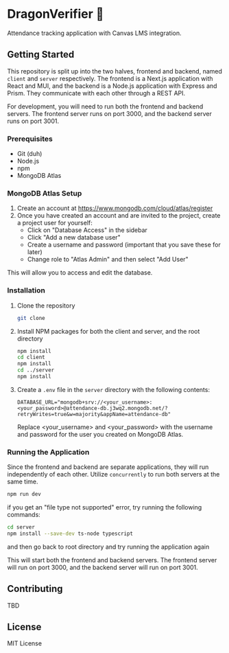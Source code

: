 # DragonVerifier 🐉

Attendance tracking application with Canvas LMS integration.

## Getting Started

This repository is split up into the two halves, frontend and backend, named `client` and `server` respectively. The frontend is a Next.js application with React and MUI, and the backend is a Node.js application with Express and Prism. They communicate with each other through a REST API.

For development, you will need to run both the frontend and backend servers. The frontend server runs on port 3000, and the backend server runs on port 3001.

### Prerequisites

- Git (duh)
- Node.js
- npm
- MongoDB Atlas

### MongoDB Atlas Setup
 1. Create an account at https://www.mongodb.com/cloud/atlas/register 
 2. Once you have created an account and are invited to the project, create a project user for yourself:
    - Click on "Database Access" in the sidebar
    - Click "Add a new database user"
    - Create a username and password (important that you save these for later)
    - Change role to "Atlas Admin" and then select "Add User"

This will allow you to access and edit the database.

### Installation

1. Clone the repository
   ```sh
   git clone
    ```
2. Install NPM packages for both the client and server, and the root directory
    ```sh
    npm install
    cd client
    npm install
    cd ../server
    npm install
    ```
3. Create a `.env` file in the `server` directory with the following contents:
    ```env
    DATABASE_URL="mongodb+srv://<your_username>:<your_password>@attendance-db.j3wq2.mongodb.net/?retryWrites=true&w=majority&appName=attendance-db"
    ```
    Replace <your_username> and <your_password> with the username and password for the user you created on MongoDB Atlas.

### Running the Application

Since the frontend and backend are separate applications, they will run independently of each other. Utilize `concurrently` to run both servers at the same time.

```sh
npm run dev
```
if you get an "file type not supported" error, try running the following commands:
```sh
cd server
npm install --save-dev ts-node typescript
```
and then go back to root directory and try running the application again

This will start both the frontend and backend servers. The frontend server will run on port 3000, and the backend server will run on port 3001.

## Contributing

TBD

## License

MIT License